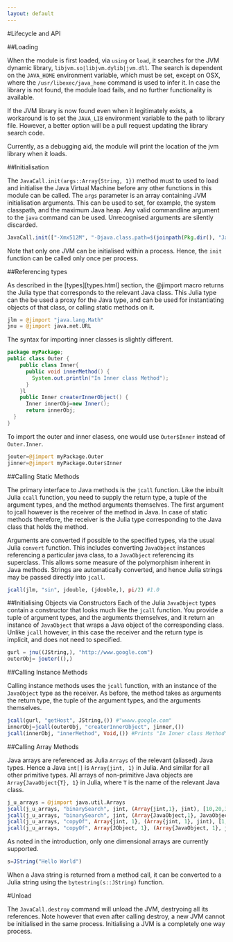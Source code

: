 ```yaml
---
layout: default
---
```


#Lifecycle and API

##Loading

When the module is first loaded, via `using` or `load`, it searches for the JVM dynamic library, `libjvm.so|libjvm.dylib|jvm.dll`. The search is dependent on the `JAVA_HOME` environment variable, which must be set, except on OSX, where the `/usr/libexec/java_home` command is used to infer it. In case the library is not found, the module load fails, and no further functionality is available. 

If the JVM library is now found even when it legitimately exists, a workaround is to set the `JAVA_LIB` environment variable to the path to library file. However, a better option will be a pull request updating the library search code. 

Currently, as a debugging aid, the module will print the location of the jvm library when it loads. 

##Initialisation

The `JavaCall.init(args::Array{String, 1})` method must to used to load and initialise the Java Virtual Machine before any other functions in this module can be called. The `args` parameter is an array containing JVM initialisation arguments. This can be used to set, for example, the system classpath, and the maximum Java heap. Any valid commandline argument to the `java` command can be used. Unrecognised arguments are silently discarded. 

```julia
JavaCall.init(["-Xmx512M", "-Djava.class.path=$(joinpath(Pkg.dir(), "JavaCall", "test"))", "-verbose:jni", "-verbose:gc"])
```

Note that only one JVM can be initialised within a process. Hence, the `init` function can be called only once per process. 

##Referencing types

As described in the [types][types.html] section, the @jimport macro returns the Julia type that corresponds to the relevant Java class. This Julia type can the be used a proxy for the Java type, and can be used for instantiating objects of that class, or calling static methods on it. 
```julia
jlm = @jimport "java.lang.Math"
jnu = @jimport java.net.URL
```
The syntax for importing inner classes is slightly different. 
```java
package myPackage;
public class Outer {
    public class Inner{
      public void innerMethod() {
        System.out.println("In Inner class Method");
      }
    }l
	public Inner createrInnerObject() {
      Inner innerObj=new Inner();
      return innerObj;
  }
}
```
To import the outer and inner clasess, one would use `Outer$Inner` instead of `Outer.Inner`. 
```julia
jouter=@jimport myPackage.Outer
jinner=@jimport myPackage.Outer$Inner
```
##Calling Static Methods

The primary interface to Java methods is the `jcall` function. Like the inbuilt Julia `ccall` function, you need to supply the return type, a tuple of the argument types, and the method arguments themselves. The first argument to jcall however is the receiver of the method in Java. In case of static methods therefore, the receiver is the Julia type corresponding to the Java class that holds the method. 

Arguments are converted if possible to the specified types, via the usual Julia `convert` function. This includes converting `JavaObject` instances referencing a particular java class, to a `JavaObject` referencing its superclass. This allows some measure of the polymorphism inherent in Java methods. Strings are automatically converted, and hence Julia strings may be passed directly into `jcall`. 

```julia
jcall(jlm, "sin", jdouble, (jdouble,), pi/2) #1.0
```

##Initialising Objects via Constructors
Each of the Julia `JavaObject` types contain a constructor that looks much like the `jcall` function. You provide a tuple of argument types, and the arguments themselves, and it return an instance of `JavaObject` that wraps a Java object of the corresponding class. Unlike `jcall` however, in this case the receiver and the return type is implicit, and does not need to specified. 

```julia
gurl = jnu((JString,), "http://www.google.com")
outerObj= jouter((),)
```

##Calling Instance Methods

Calling instance methods uses the `jcall` function, with an instance of the `JavaObject` type as the receiver. As before, the method takes as arguments the return type, the tuple of the argument types, and the arguments themselves. 

```julia
jcall(gurl, "getHost", JString,()) #"wwww.google.com"
innerObj=jcall(outerObj, "createrInnerObject", jinner,())
jcall(innerObj, "innerMethod", Void,()) #Prints "In Inner class Method"
```

##Calling Array Methods

Java arrays are referenced as Julia `Arrays` of the relevant (aliased) Java types. Hence a Java `int[]` is `Array{jint, 1}` in Julia. And similar for all other primitive types. All arrays of non-primitive Java objects are `Array{JavaObject{T}, 1}` in Julia, where `T` is the name of the relevant Java class. 

```julia
j_u_arrays = @jimport java.util.Arrays
jcall(j_u_arrays, "binarySearch", jint, (Array{jint,1}, jint), [10,20,30,40,50,60], 40)
jcall(j_u_arrays, "binarySearch", jint, (Array{JavaObject,1}, JavaObject), ["123","abc","uvw","xyz"], "uvw")
jcall(j_u_arrays, "copyOf", Array{jint, 1}, (Array{jint, 1}, jint), [1,2,3], 3)
jcall(j_u_arrays, "copyOf", Array{JObject, 1}, (Array{JavaObject, 1}, jint), ["a","b","c"], 3)
```

As noted in the introduction, only one dimensional arrays are currently supported. 

```julia
s=JString("Hello World")
```

When a Java string is returned from a method call, it can be converted to a Julia string using the `bytestring(s::JString)` function. 


#Unload

The `JavaCall.destroy` command will unload the JVM, destryoing all its references. Note however that even after calling destroy, a new JVM cannot be initialised in the same process. Initialising a JVM is a completely one way process. 

